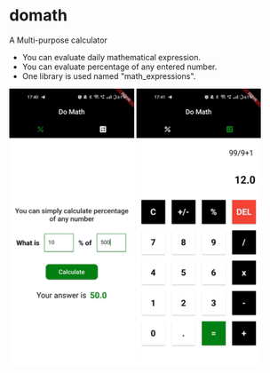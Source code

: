 # domath

A Multi-purpose calculator 

 - You can evaluate daily mathematical expression.
 - You can evaluate percentage of any entered number.
 - One library is used named "math_expressions".

<img src = "screenshots/ss1.jpeg" height="500em"/>   <img src = "screenshots/ss2.jpeg" height="500em"/>
